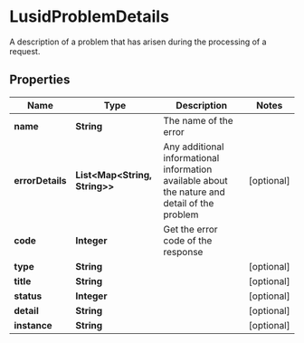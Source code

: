 

# LusidProblemDetails

A description of a problem that has arisen during the processing of a request.

## Properties

Name | Type | Description | Notes
------------ | ------------- | ------------- | -------------
**name** | **String** | The name of the error | 
**errorDetails** | **List&lt;Map&lt;String, String&gt;&gt;** | Any additional informational information available about the nature and detail of the problem |  [optional]
**code** | **Integer** | Get the error code of the response | 
**type** | **String** |  |  [optional]
**title** | **String** |  |  [optional]
**status** | **Integer** |  |  [optional]
**detail** | **String** |  |  [optional]
**instance** | **String** |  |  [optional]



